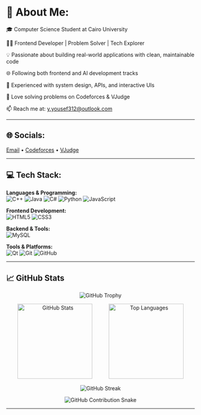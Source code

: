# 💫 About Me:
🎓 Computer Science Student at Cairo University  

👨‍💻 Frontend Developer | Problem Solver | Tech Explorer  

💡 Passionate about building real-world applications with clean, maintainable code 

🌐 Following both frontend and AI development tracks

🔧 Experienced with system design, APIs, and interactive UIs  

🧠 Love solving problems on Codeforces & VJudge  

📫 Reach me at: [y.yousef312@outlook.com](mailto:y.yousef312@outlook.com)  
  

---

## 🌐 Socials:
[Email](mailto:y.yousef312@outlook.com) • [Codeforces](https://codeforces.com/profile/Youssef_Yasser_Elsayed) • [VJudge](https://vjudge.net/user/youssef111111111)

---

## 💻 Tech Stack:
**Languages & Programming:**  
![C++](https://img.shields.io/badge/C++-00599C?style=flat&logo=c%2B%2B&logoColor=white)
![Java](https://img.shields.io/badge/Java-ED8B00?style=flat&logo=java&logoColor=white)
![C#](https://img.shields.io/badge/C%23-239120?style=flat&logo=c-sharp&logoColor=white)
![Python](https://img.shields.io/badge/Python-3776AB?style=flat&logo=python&logoColor=white)
![JavaScript](https://img.shields.io/badge/JavaScript-F7DF1E?style=flat&logo=javascript&logoColor=black)

**Frontend Development:**  
![HTML5](https://img.shields.io/badge/HTML5-E34F26?style=flat&logo=html5&logoColor=white)
![CSS3](https://img.shields.io/badge/CSS3-1572B6?style=flat&logo=css3&logoColor=white)

**Backend & Tools:**  
![MySQL](https://img.shields.io/badge/MySQL-4479A1?style=flat&logo=mysql&logoColor=white)

**Tools & Platforms:**  
![Qt](https://img.shields.io/badge/Qt-41CD52?style=flat&logo=qt&logoColor=white)
![Git](https://img.shields.io/badge/Git-F05033?style=flat&logo=git&logoColor=white)
![GitHub](https://img.shields.io/badge/GitHub-181717?style=flat&logo=github&logoColor=white)

---

## 📈 GitHub Stats
<!-- GitHub Trophies -->
<p align="center">
  <img src="https://github-profile-trophy.vercel.app/?username=Youssef1111111111&theme=tokyonight&row=1&margin-w=15" alt="GitHub Trophy" />
</p>


<p align="center">
  <img src="https://github-readme-stats.vercel.app/api?username=Youssef1111111111&show_icons=true&theme=tokyonight" alt="GitHub Stats" height="200" style="margin-right: 40px;" />
  <img src="https://github-readme-stats.vercel.app/api/top-langs/?username=Youssef1111111111&layout=compact&theme=tokyonight" alt="Top Languages" height="200" />
</p>

<!-- GitHub Streak -->
<p align="center">
  <img src="https://github-readme-streak-stats.herokuapp.com?user=Youssef1111111111&theme=tokyonight" alt="GitHub Streak" />
</p>



<!-- Contribution Snake -->
<p align="center">
  <img src="https://raw.githubusercontent.com/Youssef1111111111/Youssef1111111111/output/github-contribution-grid-snake.svg" alt="GitHub Contribution Snake" />
</p>



---
